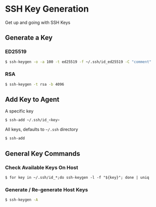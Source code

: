 # SSH Key Generation
Get up and going with SSH Keys

## Generate a Key

### ED25519

```bash
$ ssh-keygen -o -a 100 -t ed25519 -f ~/.ssh/id_ed25519 -C "comment"
```


### RSA

```bash
$ ssh-keygen -t rsa -b 4096
```

## Add Key to Agent

A specific key
```bash
$ ssh-add ~/.ssh/id_<key>
```

All keys, defaults to ```~/.ssh``` directory
```bash
$ ssh-add
```

## General Key Commands


### Check Available Keys On Host
```
$ for key in ~/.ssh/id_*;do ssh-keygen -l -f "${key}"; done | uniq
```


### Generate / Re-generate Host Keys


```bash
$ ssh-keygen -A
```
